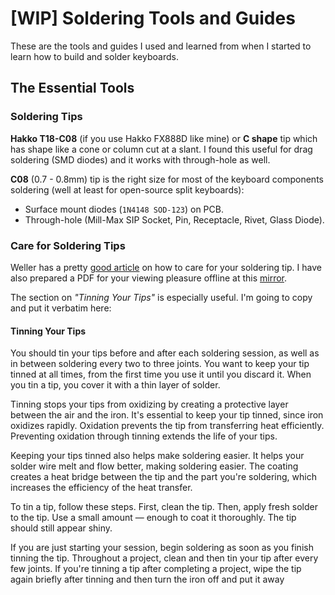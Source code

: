 # [WIP] Soldering Tools and Guides

These are the tools and guides I used and learned from when I started to learn
how to build and solder keyboards.

## The Essential Tools


### Soldering Tips

**Hakko T18-C08** (if you use Hakko FX888D like mine) or **C shape** tip which has shape like a cone or column cut at a slant. I found this useful for drag soldering (SMD diodes) and it works with through-hole as well.

**C08** (0.7 - 0.8mm) tip is the right size for most of the keyboard components soldering (well at least for open-source split keyboards):
* Surface mount diodes (`1N4148 SOD-123`) on PCB.
* Through-hole (Mill-Max SIP Socket, Pin, Receptacle, Rivet, Glass Diode).

### Care for Soldering Tips

Weller has a pretty [good article](https://www.weller-tools.com/how-to-care-for-soldering-iron-tips/) on how to care for your soldering tip. I have also prepared a PDF for your viewing pleasure offline at this [mirror](https://github.com/saikocat/files/blob/master/keebs/soldering/doc/weller_-_how_to_care_for_soldering_iron_tips.pdf).

The section on *"Tinning Your Tips"* is especially useful. I'm going to copy and put it verbatim here:

#### Tinning Your Tips

You should tin your tips before and after each soldering session, as well as in between soldering every two to three joints. You want to keep your tip tinned at all times, from the first time you use it until you discard it. When you tin a tip, you cover it with a thin layer of solder.

Tinning stops your tips from oxidizing by creating a protective layer between the air and the iron. It's essential to keep your tip tinned, since iron oxidizes rapidly. Oxidation prevents the tip from transferring heat efficiently. Preventing oxidation through tinning extends the life of your tips.

Keeping your tips tinned also helps make soldering easier. It helps your solder wire melt and flow better, making soldering easier. The coating creates a heat bridge between the tip and the part you're soldering, which increases the efficiency of the heat transfer.

To tin a tip, follow these steps. First, clean the tip. Then, apply fresh solder to the tip. Use a small amount — enough to coat it thoroughly. The tip should still appear shiny.

If you are just starting your session, begin soldering as soon as you finish tinning the tip. Throughout a project, clean and then tin your tip after every few joints. If you're tinning a tip after completing a project, wipe the tip again briefly after tinning and then turn the iron off and put it away

